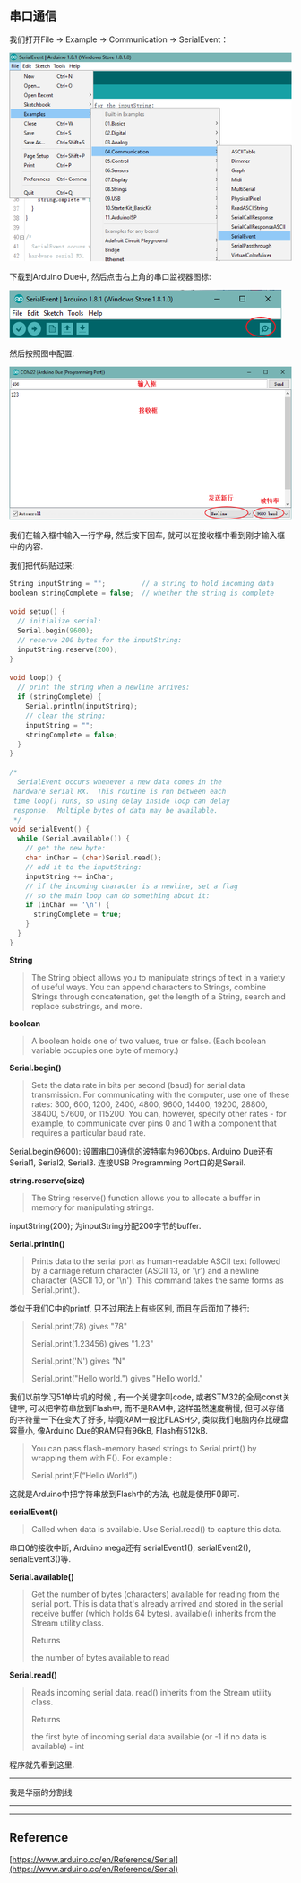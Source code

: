 ## 串口通信

我们打开File -&gt; Example -&gt; Communication -&gt; SerialEvent：

![](/assets/SerialEvent.png)

下载到Arduino Due中, 然后点击右上角的串口监视器图标:

![](/assets/SerialMonitor.png)

然后按照图中配置:

![](/assets/SerialMonitor2.png)

我们在输入框中输入一行字母, 然后按下回车, 就可以在接收框中看到刚才输入框中的内容.

我们把代码贴过来:

```c
String inputString = "";         // a string to hold incoming data
boolean stringComplete = false;  // whether the string is complete

void setup() {
  // initialize serial:
  Serial.begin(9600);
  // reserve 200 bytes for the inputString:
  inputString.reserve(200);
}

void loop() {
  // print the string when a newline arrives:
  if (stringComplete) {
    Serial.println(inputString);
    // clear the string:
    inputString = "";
    stringComplete = false;
  }
}

/*
  SerialEvent occurs whenever a new data comes in the
 hardware serial RX.  This routine is run between each
 time loop() runs, so using delay inside loop can delay
 response.  Multiple bytes of data may be available.
 */
void serialEvent() {
  while (Serial.available()) {
    // get the new byte:
    char inChar = (char)Serial.read();
    // add it to the inputString:
    inputString += inChar;
    // if the incoming character is a newline, set a flag
    // so the main loop can do something about it:
    if (inChar == '\n') {
      stringComplete = true;
    }
  }
}
```

**String**

> The String object allows you to manipulate strings of text in a variety of useful ways. You can append characters to Strings, combine Strings through concatenation, get the length of a String, search and replace substrings, and more.

**boolean**

> A boolean holds one of two values, true or false. \(Each boolean variable occupies one byte of memory.\)

**Serial.begin\(\)**

> Sets the data rate in bits per second \(baud\) for serial data transmission. For communicating with the computer, use one of these rates: 300, 600, 1200, 2400, 4800, 9600, 14400, 19200, 28800, 38400, 57600, or 115200. You can, however, specify other rates - for example, to communicate over pins 0 and 1 with a component that requires a particular baud rate.

Serial.begin\(9600\): 设置串口0通信的波特率为9600bps. Arduino Due还有Serial1, Serial2, Serial3. 连接USB Programming Port口的是Serail.

**string.reserve\(size\)**

> The String reserve\(\) function allows you to allocate a buffer in memory for manipulating strings.

inputString\(200\); 为inputString分配200字节的buffer.

**Serial.println\(\)**

> Prints data to the serial port as human-readable ASCII text followed by a carriage return character \(ASCII 13, or '\r'\) and a newline character \(ASCII 10, or '\n'\). This command takes the same forms as Serial.print\(\).

类似于我们C中的printf, 只不过用法上有些区别, 而且在后面加了换行:

> Serial.print\(78\) gives "78"
>
> Serial.print\(1.23456\) gives "1.23"
>
> Serial.print\('N'\) gives "N"
>
> Serial.print\("Hello world."\) gives "Hello world."

我们以前学习51单片机的时候 , 有一个关键字叫code, 或者STM32的全局const关键字, 可以把字符串放到Flash中, 而不是RAM中, 这样虽然速度稍慢, 但可以存储的字符量一下在变大了好多, 毕竟RAM一般比FLASH少, 类似我们电脑内存比硬盘容量小, 像Arduino Due的RAM只有96kB, Flash有512kB.

> You can pass flash-memory based strings to Serial.print\(\) by wrapping them with F\(\). For example :
>
> Serial.print\(F\(“Hello World”\)\)

这就是Arduino中把字符串放到Flash中的方法, 也就是使用F\(\)即可.

**serialEvent\(\)**

> Called when data is available. Use Serial.read\(\) to capture this data.

串口0的接收中断, Arduino mega还有 serialEvent1\(\), serialEvent2\(\), serialEvent3\(\)等.

**Serial.available\(\)**

> Get the number of bytes \(characters\) available for reading from the serial port. This is data that's already arrived and stored in the serial receive buffer \(which holds 64 bytes\). available\(\) inherits from the Stream utility class.
>
> Returns
>
> the number of bytes available to read

**Serial.read\(\)**

> Reads incoming serial data. read\(\) inherits from the Stream utility class.
>
> Returns
>
> the first byte of incoming serial data available \(or -1 if no data is available\) - int

程序就先看到这里.



---

 我是华丽的分割线 

---





---

## Reference

[https://www.arduino.cc/en/Reference/Serial](https://www.arduino.cc/en/Reference/Serial)

